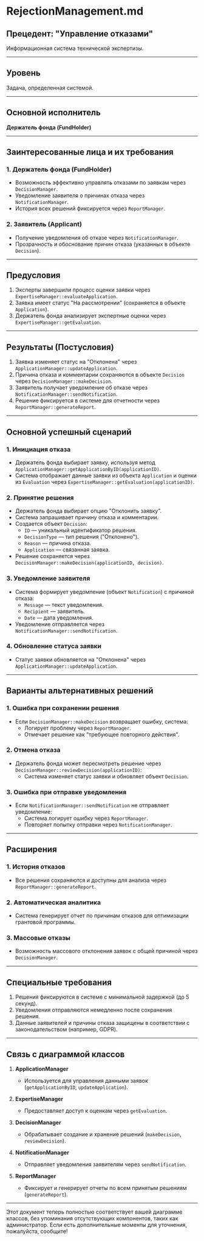 # RejectionManagement.md

## Прецедент: "Управление отказами"

Информационная система технической экспертизы.

---

## Уровень
Задача, определенная системой.

---

## Основной исполнитель
**Держатель фонда (FundHolder)**

---

## Заинтересованные лица и их требования

### 1. Держатель фонда (FundHolder)
- Возможность эффективно управлять отказами по заявкам через `DecisionManager`.
- Уведомление заявителя о причинах отказа через `NotificationManager`.
- История всех решений фиксируется через `ReportManager`.

### 2. Заявитель (Applicant)
- Получение уведомления об отказе через `NotificationManager`.
- Прозрачность и обоснование причин отказа (указанных в объекте `Decision`).

---

## Предусловия

1. Эксперты завершили процесс оценки заявки через `ExpertiseManager::evaluateApplication`.
2. Заявка имеет статус "На рассмотрении" (сохраняется в объекте `Application`).
3. Держатель фонда анализирует экспертные оценки через `ExpertiseManager::getEvaluation`.

---

## Результаты (Постусловия)

1. Заявка изменяет статус на "Отклонена" через `ApplicationManager::updateApplication`.
2. Причина отказа и комментарии сохраняются в объекте `Decision` через `DecisionManager::makeDecision`.
3. Заявитель получает уведомление об отказе через `NotificationManager::sendNotification`.
4. Решение фиксируется в системе для отчетности через `ReportManager::generateReport`.

---

## Основной успешный сценарий

### 1. Инициация отказа
- Держатель фонда выбирает заявку, используя метод `ApplicationManager::getApplicationByID(applicationID)`.
- Система отображает данные заявки из объекта `Application` и оценки из `Evaluation` через `ExpertiseManager::getEvaluation(applicationID)`.

### 2. Принятие решения
- Держатель фонда выбирает опцию "Отклонить заявку".
- Система запрашивает причину отказа и комментарии.
- Создается объект `Decision`:
  - `ID` — уникальный идентификатор решения.
  - `DecisionType` — тип решения ("Отклонено").
  - `Reason` — причина отказа.
  - `Application` — связанная заявка.
- Решение сохраняется через `DecisionManager::makeDecision(applicationID, decision)`.

### 3. Уведомление заявителя
- Система формирует уведомление (объект `Notification`) с причиной отказа:
  - `Message` — текст уведомления.
  - `Recipient` — заявитель.
  - `Date` — дата уведомления.
- Уведомление отправляется через `NotificationManager::sendNotification`.

### 4. Обновление статуса заявки
- Статус заявки обновляется на "Отклонена" через `ApplicationManager::updateApplication`.

---

## Варианты альтернативных решений

### 1. Ошибка при сохранении решения
- Если `DecisionManager::makeDecision` возвращает ошибку, система:
  - Логирует проблему через `ReportManager`.
  - Отмечает решение как "требующее повторного действия".

### 2. Отмена отказа
- Держатель фонда может пересмотреть решение через `DecisionManager::reviewDecision(applicationID)`:
  - Система изменяет статус заявки и обновляет объект `Decision`.

### 3. Ошибка при отправке уведомления
- Если `NotificationManager::sendNotification` не отправляет уведомление:
  - Система логирует ошибку через `ReportManager`.
  - Повторяет попытку отправки через `NotificationManager`.

---

## Расширения

### 1. История отказов
- Все решения сохраняются и доступны для анализа через `ReportManager::generateReport`.

### 2. Автоматическая аналитика
- Система генерирует отчет по причинам отказов для оптимизации грантовой программы.

### 3. Массовые отказы
- Возможность массового отклонения заявок с общей причиной через `DecisionManager`.

---

## Специальные требования

1. Решения фиксируются в системе с минимальной задержкой (до 5 секунд).
2. Уведомления отправляются немедленно после сохранения решения.
3. Данные заявителей и причины отказа защищены в соответствии с законодательством (например, GDPR).

---

## Связь с диаграммой классов

1. **ApplicationManager**
   - Используется для управления данными заявок (`getApplicationByID`, `updateApplication`).

2. **ExpertiseManager**
   - Предоставляет доступ к оценкам через `getEvaluation`.

3. **DecisionManager**
   - Обрабатывает создание и хранение решений (`makeDecision`, `reviewDecision`).

4. **NotificationManager**
   - Отправляет уведомления заявителям через `sendNotification`.

5. **ReportManager**
   - Фиксирует и генерирует отчеты по всем принятым решениям (`generateReport`).

---

Этот документ теперь полностью соответствует вашей диаграмме классов, без упоминания отсутствующих компонентов, таких как администратор. Если есть дополнительные моменты для уточнения, пожалуйста, сообщите!
